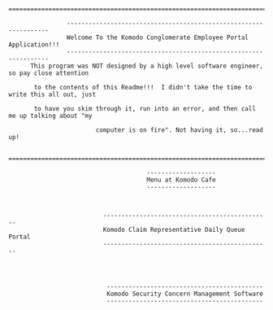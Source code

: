 
          ========================================================================================
          
                    -----------------------------------------------------------------
                    Welcome To the Komodo Conglomerate Employee Portal Application!!!
                    -----------------------------------------------------------------
          This program was NOT designed by a high level software engineer, so pay close attention
          
           to the contents of this Readme!!!  I didn't take the time to write this all out, just 
           
           to have you skim through it, run into an error, and then call me up talking about "my
           
                            computer is on fire". Not having it, so...read up!
                            
          ========================================================================================
          
                                          -------------------
                                          Menu at Komodo Cafe
                                          -------------------
          
          
          
                              ----------------------------------------------
                              Komodo Claim Representative Daily Queue Portal
                              ----------------------------------------------
          
          
          
          
                               -------------------------------------------
                               Komodo Security Concern Management Software
                               -------------------------------------------
